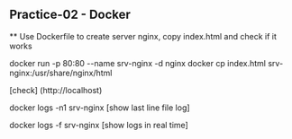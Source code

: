## Practice-02 - Docker

** Use Dockerfile to create server nginx, copy index.html and check if it works

docker run -p 80:80 --name srv-nginx -d nginx
docker cp index.html srv-nginx:/usr/share/nginx/html

[check] (http://localhost)

docker logs -n1 srv-nginx [show last line file log]

docker logs -f srv-nginx [show logs in real time]
